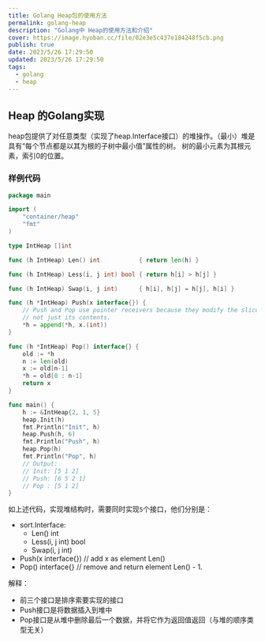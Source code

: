 ```yaml
---
title: Golang Heap包的使用方法
permalink: golang-heap
description: "Golang中 Heap的使用方法和介绍"
cover: https://image.hyoban.cc/file/02e3e5c437e184248f5cb.png
publish: true
date: 2023/5/26 17:29:50
updated: 2023/5/26 17:29:50
tags:
  - golang
  - heap
---
```


## Heap 的Golang实现

heap包提供了对任意类型（实现了heap.Interface接口）的堆操作。（最小）堆是具有“每个节点都是以其为根的子树中最小值”属性的树。
树的最小元素为其根元素，索引0的位置。

### 样例代码

```go
package main

import (
    "container/heap"
    "fmt"
)

type IntHeap []int

func (h IntHeap) Len() int           { return len(h) }

func (h IntHeap) Less(i, j int) bool { return h[i] > h[j] }

func (h IntHeap) Swap(i, j int)      { h[i], h[j] = h[j], h[i] }

func (h *IntHeap) Push(x interface{}) {
    // Push and Pop use pointer receivers because they modify the slice's length,
    // not just its contents.
    *h = append(*h, x.(int))
}

func (h *IntHeap) Pop() interface{} {
    old := *h
    n := len(old)
    x := old[n-1]
    *h = old[0 : n-1]
    return x
}

func main() {
    h := &IntHeap{2, 1, 5}
    heap.Init(h)
    fmt.Println("Init", h)
    heap.Push(h, 6)
    fmt.Println("Push", h)
    heap.Pop(h)
    fmt.Println("Pop", h)
    // Output:
    // Init: [5 1 2]
    // Push: [6 5 2 1]
    // Pop : [5 1 2]
}
```

如上述代码，实现堆结构时，需要同时实现`5`个接口，他们分别是：

* sort.Interface:
  * Len() int
  * Less(i, j int) bool
  * Swap(i, j int)
* Push(x interface{}) // add x as element Len()
* Pop() interface{}   // remove and return element Len() - 1.

解释：

* 前三个接口是排序索要实现的接口
* Push接口是将数据插入到堆中
* Pop接口是从堆中删除最后一个数据，并将它作为返回值返回（与堆的顺序类型无关）

